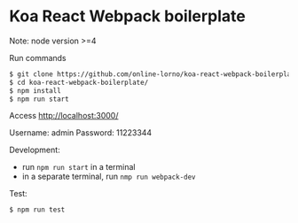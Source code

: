 # Koa React Webpack boilerplate

Note: node version >=4

Run commands
```sh
$ git clone https://github.com/online-lorno/koa-react-webpack-boilerplate.git
$ cd koa-react-webpack-boilerplate/
$ npm install
$ npm run start
```
Access [http://localhost:3000/](http://localhost:3000/)

Username: admin
Password: 11223344

Development:
- run ``` npm run start ``` in a terminal
- in a separate terminal, run ``` nmp run webpack-dev ```

Test:
```sh
$ npm run test
```